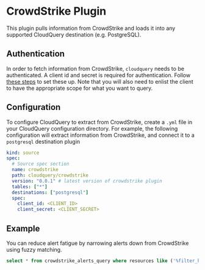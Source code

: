 # CrowdStrike Plugin

This plugin pulls information from CrowdStrike and loads it into any supported CloudQuery destination (e.g. PostgreSQL).

## Authentication

In order to fetch information from CrowdStrike, `cloudquery` needs to be authenticated. A client id and secret is required for authentication. Follow [these steps](https://www.crowdstrike.com/blog/tech-center/get-access-falcon-apis/) to set these up. Note that you will also need to enlist the client to have the appropriate scope for what you want to query.

## Configuration

To configure CloudQuery to extract from CrowdStrike, create a `.yml` file in your CloudQuery configuration directory.
For example, the following configuration will extract information from CrowdStrike, and connect it to a `postgresql` destination plugin

```yml
kind: source
spec:
  # Source spec section
  name: crowdstrike
  path: cloudquery/crowdstrike
  version: "0.0.1" # latest version of crowdstrike plugin
  tables: ["*"]
  destinations: ["postgresql"]
  spec:
    client_id: <CLIENT_ID>
    client_secret: <CLIENT_SECRET>
```

## Example

You can reduce alert fatigue by narrowing alerts down from CrowdStrike using fuzzy matching.

```sql
select * from crowdstrike_alerts_query where resources like ('%filter_here%');
```

